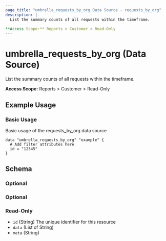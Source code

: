 ```yaml
---
page_title: "umbrella_requests_by_org Data Source - requests_by_org"
description: |-
  List the summary counts of all requests within the timeframe.

**Access Scope:** Reports > Customer > Read-Only
---
```


# umbrella_requests_by_org (Data Source)

List the summary counts of all requests within the timeframe.

**Access Scope:** Reports > Customer > Read-Only

## Example Usage


### Basic Usage

Basic usage of the requests_by_org data source

```hcl
data "umbrella_requests_by_org" "example" {
  # Add filter attributes here
  id = "12345"
}
```



## Schema

### Optional



### Optional



### Read-Only

- `id` (String) The unique identifier for this resource
- `data` (List of String) 
- `meta` (String) 




